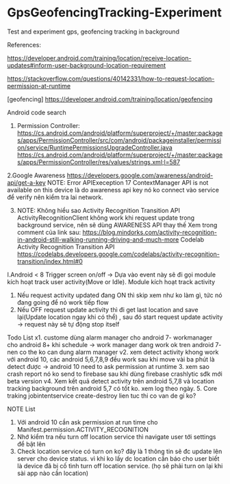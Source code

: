 # GpsGeofencingTracking-Experiment
Test and experiment gps, geofencing tracking in background

References:

https://developer.android.com/training/location/receive-location-updates#inform-user-background-location-requirement

https://stackoverflow.com/questions/40142331/how-to-request-location-permission-at-runtime

[geofencing] https://developer.android.com/training/location/geofencing

Android code search

1. Permission Controller:
https://cs.android.com/android/platform/superproject/+/master:packages/apps/PermissionController/src/com/android/packageinstaller/permission/service/RuntimePermissionsUpgradeController.java
https://cs.android.com/android/platform/superproject/+/master:packages/apps/PermissionController/res/values/strings.xml;l=587

2.Google Awareness
https://developers.google.com/awareness/android-api/get-a-key
NOTE: Error APIExeception 17 ContextManager API is not available on this device là do awareness api key nó ko connect vào service để verify
nên kiểm tra lai network.

3. NOTE: Không hiểu sao Activity Recognition Transition API ActivityRecognitionClient không work khi request update trong background service, nên sẽ dùng AWARENESS API thay thế
Xem trong comment của link sau:
https://blog.mindorks.com/activity-recognition-in-android-still-walking-running-driving-and-much-more
Codelab Activity Recognition Transition API 
https://codelabs.developers.google.com/codelabs/activity-recognition-transition/index.html#0

I.Android < 8
Trigger screen on/off -> Dựa vào event này sẽ đi gọi module kích hoạt track user activity(Move or Idle).
Module kích hoạt track activity
1. Nếu request activity updated đang ON thì skip xem như ko làm gì, tức nó đang going để nó work tiếp flow
2. Nếu OFF request update activity thì đi get last location and save lại(Update location ngay khi có thể) , sau đó start request update activity -> request này sẽ tự động stop itself


Todo List
x1. custome dùng alarm manager cho android 7- workmanager cho android 8+ khi schedule -> work manager dang work ok tren android 7- nen co the ko can dung alarm manager
v2. xem detect activity khong work với android 10, các android 5,6,7,8,9 đều work sau khi move vài ba phút là detect được -> android 10 need to ask permission at runtime
3. xem sao crash report nó ko send to firebase sau khi dùng firebase crashlytic sđk mới beta version
v4. Xem kết quả detect activity trên android 5,7,8 và location tracking background trên android 5,7 có tốt ko. xem log theo ngày.
5. Core traking jobintentservice create-destroy lien tuc thi co van de gi ko?

NOTE List
1. Với android 10 cần ask permission at run time cho Manifest.permission.ACTIVITY_RECOGNITION
2. Nhớ kiểm tra nếu turn off location service thì navigate user tới settings để bật lên
3. Check location service có turn on ko? đây là 1 thông tin sẽ đc update lên server cho device status. vì khi ko lấy dc location cần
báo cho user biết là device đã bị cố tình turn off location service. (họ sẽ phải turn on lại khi sài app nào cần location)



